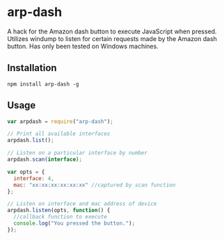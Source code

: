 # arp-dash

A hack for the Amazon dash button to execute JavaScript when pressed.
Utilizes windump to listen for certain requests made
by the Amazon dash button. Has only been tested on Windows machines.

## Installation

```
npm install arp-dash -g
```

## Usage

```js
var arpdash = require("arp-dash");

// Print all available interfaces
arpdash.list();

// Listen on a particular interface by number
arpdash.scan(interface);

var opts = {
  interface: 4,
  mac: "xx:xx:xx:xx:xx:xx" //captured by scan function
};

// Listen on interface and mac address of device
arpdash.listen(opts, function() {
  //callback function to execute
  console.log("You pressed the button.");
});
```
